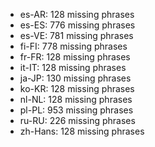 - es-AR: 128 missing phrases
- es-ES: 776 missing phrases
- es-VE: 781 missing phrases
- fi-FI: 778 missing phrases
- fr-FR: 128 missing phrases
- it-IT: 128 missing phrases
- ja-JP: 130 missing phrases
- ko-KR: 128 missing phrases
- nl-NL: 128 missing phrases
- pl-PL: 953 missing phrases
- ru-RU: 226 missing phrases
- zh-Hans: 128 missing phrases
